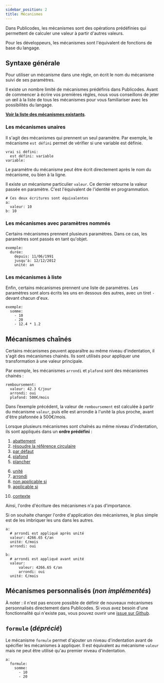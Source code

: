 ```yaml
---
sidebar_position: 2
title: Mécanismes
---
```


Dans Publicodes, les mécanismes sont des opérations prédéfinies qui permettent de calculer une valeur à partir d'autres valeurs.

Pour les développeurs, les mécanismes sont l'équivalent de fonctions de base du langage.

## Syntaxe générale

Pour utiliser un mécanisme dans une règle, on écrit le nom du mécanisme suivi de ses paramètres.

<Callout type="tip" title="Familiarisez-vous avec les mécanismes existants">

Il existe un nombre limité de mécanismes prédéfinis dans Publicodes. Avant de commencer à écrire vos premières règles, nous vous conseillons de jeter un œil à la liste de tous les mécanismes pour vous familiariser avec les possibilités du langage.

**[Voir la liste des mécanismes existants](/docs/mecanismes)**.

</Callout>

### Les mécanismes unaires

Il s'agit des mécanismes qui prennent un seul paramètre. Par exemple, le mécanisme `est défini` permet de vérifier si une variable est définie.

```publicodes
vrai si défini:
  est défini: variable
variable:
```

Le paramètre du mécanisme peut être écrit directement après le nom du mécanisme, ou bien à la ligne.

Il existe un mécanisme particulier `valeur`. Ce dernier retourne la valeur passée en paramètre. C'est l'équivalent de l'identité en programmation.

```publicodes
# Ces deux écritures sont équivalentes
a:
  valeur: 10
b: 10
```

### Les mécanismes avec paramètres nommés

Certains mécanismes prennent plusieurs paramètres. Dans ce cas, les paramètres sont passés en tant qu'objet.

```publicodes
exemple:
  durée:
    depuis: 11/06/1991
    jusqu'à: 12/12/2012
    unité: an
```

### Les mécanismes à liste

Enfin, certains mécanismes prennent une liste de paramètres. Les paramètres sont alors écrits les uns en dessous des autres, avec un tiret `-` devant chacun d'eux.

```publicodes
exemple:
  somme:
    - 10
    - 20
    - 12.4 * 1.2
```

## Mécanismes chaînés

Certains mécanismes peuvent apparaître au même niveau d'indentation, il s'agit des mécanismes chainés. Ils sont utilisés pour appliquer une transformation à une valeur principale.

Par exemple, les mécanismes `arrondi` et `plafond` sont des mécanismes chainés :

```publicodes
remboursement:
  valeur: 42.3 €/jour
  arrondi: oui
  plafond: 500€/mois
```

Dans l’exemple précédent, la valeur de `remboursement` est calculée à partir du mécanisme `valeur`, puis elle est arrondie à l'unité la plus proche, avant d'être plafonnée à 500€/mois.

<Callout type="caution" title="Ordre d'application">

Lorsque plusieurs mécanismes sont chaînés au même niveau d'indentation, ils sont appliqués dans un **ordre prédéfini** :

1.  [abattement](/docs/mecanismes#abattement)
2.  [résoudre la référence circulaire](/docs/mecanismes#résoudre-la-référence-circulaire)
3.  [par défaut](/docs/mecanismes#par-défaut)
4.  [plafond](/docs/mecanismes#plafond)
5.  [plancher](/docs/mecanismes#plancher)
<!-- 7.  [simplifier l'unité](/docs/mecanismes#simplifier-lunite) -->
6.  [unité](/docs/mecanismes#unité)
7.  [arrondi](/docs/mecanismes#arrondi)
8.  [non applicable si](/docs/mecanismes#non-applicable-si)
9.  [applicable si](/docs/mecanismes#applicable-si)
<!-- 2.  [variable manquante](/docs/mecanismes#variable-manquante) -->
10. [contexte](/docs/mecanismes#contexte)

Ainsi, l'ordre d'écriture des mécanismes n'a pas d'importance.

</Callout>

Si on souhaite changer l'ordre d'application des mécanismes, le plus simple est de les imbriquer les uns dans les autres.

```publicodes
a:
  # arrondi est appliqué après unité
  valeur: 4266.65 €/an
  unité: €/mois
  arrondi: oui

b:
  # arrondi est appliqué avant unité
  valeur:
      valeur: 4266.65 €/an
      arrondi: oui
  unité: €/mois
```

## Mécanismes personnalisés (_non implémentés_)

À noter : il n'est pas encore possible de définir de nouveaux mécanismes personnalisés directement dans Publicodes. Si vous avez besoin d'une fonctionnalité qui n'existe pas, vous pouvez ouvrir une [issue sur Github](https://github.com/publicodes/publicodes/issues).

## `formule` (_déprécié_)

Le mécanisme `formule` permet d'ajouter un niveau d'indentation avant de spécifier les mécanismes à appliquer. Il est équivalent au mécanisme `valeur` mais ne peut être utilisé qu'au premier niveau d'indentation.

```publicodes
a:
  formule:
    somme:
      - 10
      - 20
```
